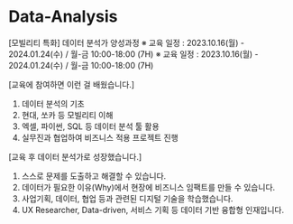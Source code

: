 # Data-Analysis
[모빌리티 특화] 데이터 분석가 양성과정
※ 교육 일정 : 2023.10.16(월) - 2024.01.24(수) / 월-금 10:00-18:00 (7H)
※ 교육 일정 : 2023.10.16(월) - 2024.01.24(수) / 월-금 10:00-18:00 (7H)


[교육에 참여하면 이런 걸 배웠습니다.]
1. 데이터 분석의 기초
2. 현대, 쏘카 등 모빌리티 이해
3. 엑셀, 파이썬, SQL 등 데이터 분석 툴 활용
4. 실무진과 협업하여 비즈니스 적용 프로젝트 진행


[교육 후 데이터 분석가로 성장했습니다.]
1. 스스로 문제를 도출하고 해결할 수 있습니다.
2. 데이터가 필요한 이유(Why)에서 현장에 비즈니스 임팩트를 만들 수 있습니다.
3. 사업기획, 데이터, 협업 등과 관련된 디지털 기술을 학습했습니다.
4. UX Researcher, Data-driven, 서비스 기획 등 데이터 기반 융합형 인재입니다.
